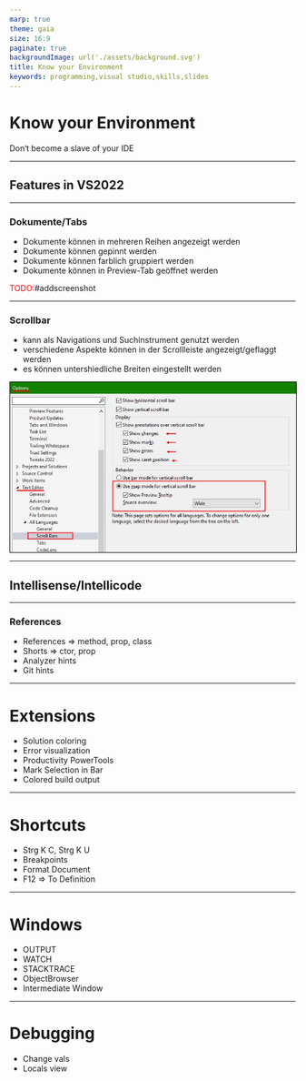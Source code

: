 ```yaml
---
marp: true
theme: gaia  
size: 16:9
paginate: true
backgroundImage: url('./assets/background.svg')
title: Know your Environment
keywords: programming,visual studio,skills,slides
---
```

 <style>
  img[alt~='center'] {
    display: block;
    margin-left: auto;
    margin-right: auto;
    border: 1px solid #000 ;
  }
</style>
<!-- 
_class: lead 
-->

# Know your Environment 
Don‘t become a slave of your IDE

---
<!-- 
header: Know your Environment
_class: lead
-->

## Features in VS2022

---
<!-- 
_paginate: hold 
_header: Know your Environment - Features in VS2022 
_footer: Einleitung | **Features** | Extensions | Texteditor
-->
### Dokumente/Tabs 

* Dokumente können in mehreren Reihen angezeigt werden
* Dokumente können gepinnt werden
* Dokumente können farblich gruppiert werden
* Dokumente können in Preview-Tab geöffnet werden

<span style="color:red;">TODO:</span>#addscreenshot


<!--
== mehrreihige Tabs ==
 + Tabs können in mehreren Reihen angezeigt werden
 + Reihen werden automatisch nach Umbruch (wenn Zeile voll) erstellt
-->
<!--
== gepinnte Tabs ==
 + Tabs können angepinned werden
 + Gepinnte Tabs können in einer eigenen Reihe angezeigt werden
 + Pin-Status kann beibehalten werden
-->
<!--
== farblic gruppierte Tabs ==
 + Tabs können farblich gruppiert werden
 + es kann nach Projekt, Extension oder einer RegEx unterschieden werden
 + Farbauswahl erfolgt automatisch, kann aber bei Bedarf angepasst werden
-->
<!--
== Preview Tab ==
  + einmaliges Anklicken öffnet die Preview
  + es ist immer nur ein Dokument in der Preview sichtbar
  + Dokument wir temporär geöffnet und angezeigt
  + Tab ist dabei ganz rechts außen
  + Preview wird zu "richtigem" Tab bei Änderung im Dokument 
    oder Doppelklick 
    oder durch "Keep open" button
-->
<!--
== Wie nutze ich das? ==
  + zur Orientierung und Navigationsunterstützung
  + Mehrzeilige Tabs, um alle Tabs im Blick zu haben, auch wenn es mal mehr sind
  + der aktive Tab ist immer fett gedruckt, damit besser erkennbar
  + ich pinne Dokumente, wenn ich die oft brauche oder oft suchen muss
  + Preview verhindet das unnötige öffnen/schließen, wenn man quasi im Code stöbert
      => z.B. beim Suchergebnisse durchgehen
-->
<!--
== Einstellungen ==
  -> "Show tabs in multiple rows"
  -> "Bold text on selected tabs"
  -> "Colorize document tab by"
  -> "Show pinned tabs in a seperate row"
  -> "Show Pin button on unpinned documents"
  -> "Maintain pin status if document was removed from document welL"
-->
---
<!--
_paginate: hold 
_header: Know your Environment - Features in VS2022 
_footer: Einleitung | **Features** | Extensions | Texteditor
 -->

### Scrollbar

* kann als Navigations und Suchinstrument genutzt werden
* verschiedene Aspekte können in der Scrollleiste angezeigt/geflaggt werden
* es können untershiedliche Breiten eingestellt werden

![center width:90%](./assets/wide_scrollbar_options.jpg)

<!-- 
* können in den Optionen eingeschaltet werden  
* verschiedene Informationen zum aktuellen Dokument können schnell erfasst werden
-->
<!--
== Wie nutze ich das? ==
  + zum erkennen der groben Struktur eines Dokuments
  + zur unterstützung bei der Suche nach Verwendungen, Fehlern innerhalb eines Dokuments
  
-->
---
<!-- 
_class: lead 
-->
## Intellisense/Intellicode

---
<!--
_paginate: hold
_header: Know your Environment - Intellisense/Intellicode
-->
### References 

* References => method, prop, class
* Shorts => ctor, prop
* Analyzer hints 
* Git hints

---

# Extensions
* Solution coloring
* Error visualization 
* Productivity PowerTools
* Mark Selection in Bar
* Colored build output

---

# Shortcuts
* Strg K C, Strg K U
* Breakpoints
* Format Document 
* F12 => To Definition

---

# Windows
* OUTPUT
* WATCH
* STACKTRACE
* ObjectBrowser
* Intermediate Window

---
# Debugging
* Change vals
* Locals view